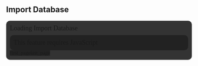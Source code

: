 ## Import Database
<div style="background: #333;padding:10px;border-radius:10px;" id="audioClipsContainer"><a style="font-size:18px;font-family:Poppins" id="audioImports">Loading Import Database</a><div id="audioClips"><noscript style="font-size:18px;font-family:Poppins;padding: 10px;display: block;background: #222;margin-top: 8px;border-radius: 10px;">This feature requires JavaScript</noscript></div><div class="navigation-container" style="padding:0;background: transparent;"><a class="material-icons" id="importnavprev" style="font-family:'MATERIAL ICONS';background: #222;">first_page</a><a class="material-icons" id="importnavnext" style="font-family:'MATERIAL ICONS';background: #222;">last_page</a></div></div><script src="/assets/js/browser.js"></script>

